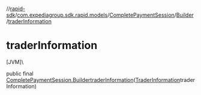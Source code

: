//[rapid-sdk](../../../../index.md)/[com.expediagroup.sdk.rapid.models](../../index.md)/[CompletePaymentSession](../index.md)/[Builder](index.md)/[traderInformation](trader-information.md)

# traderInformation

[JVM]\

public final [CompletePaymentSession.Builder](index.md)[traderInformation](trader-information.md)([TraderInformation](../../-trader-information/index.md)traderInformation)
